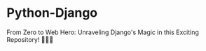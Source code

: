 # Python-Django
From Zero to Web Hero: Unraveling Django's Magic in this Exciting Repository! 🧙‍♂️🌟
